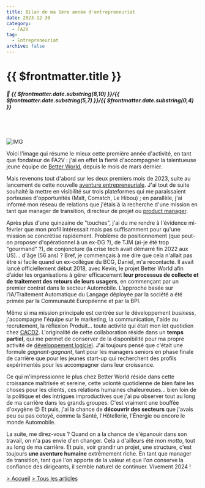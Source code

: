 ```yaml
---
title: Bilan de ma 1ère année d'entrepreneuriat
date: 2023-12-30
category:
  - FA2V
tag:
  - Entrepreneuriat
archive: false
---
```

# {{ $frontmatter.title }}
##### :calendar: {{ $frontmatter.date.substring(8,10) }}/{{ $frontmatter.date.substring(5,7) }}/{{ $frontmatter.date.substring(0,4) }}<br><br>
<br><br>
![IMG](/assets/img/Team_BetterWorld_Novembre2023.webp "Team Better World")
<br>

Voici l'image qui résume le mieux cette première année d'activité, en tant que fondateur de FA2V : j'ai en effet la fierté d'accompagner la talentueuse jeune équipe de [Better World], depuis le mois de mars dernier.

Mais revenons tout d'abord sur les deux premiers mois de 2023, suite au lancement de cette nouvelle [aventure entrepreneuriale]. J'ai tout de suite souhaité la mettre en visibilité sur trois plateformes qui me paraissaient porteuses d'opportunités (Malt, Comatch, Le Hibou) ; en parallèle, j'ai informé mon réseau de relations que j'étais à la recherche d'une mission en tant que manager de transition, directeur de projet ou [product manager].

Après plus d'une quinzaine de "touches", j'ai du me rendre à l'évidence mi-février que mon profil intéressait mais pas suffisamment pour qu'une mission se concrétise rapidement. Problème de positionnement (que peut-on proposer d'opérationnel à un ex-DG ?), de TJM (ai-je été trop "gourmand" ?), de conjoncture (la crise tech avait démarré fin 2022 aux US)... d'âge (56 ans) ? Bref, je commençais à me dire que cela n'allait pas être si facile quand un ex-collègue du BCG, Daniel, m'a recontacté. Il avait lancé officiellement début 2018, avec Kevin, le projet Better World afin d’aider les organisations à gérer efficacement **leur processus de collecte et de traitement des retours de leurs usagers**, en commençant par un premier contrat dans le secteur Automobile. L’approche basée sur l’IA/Traitement Automatique du Langage déployée par la société a été primée par la Communauté Européenne et par la BPI.

Même si ma mission principale est centrée sur le développement *business*, j'accompagne l'équipe sur le marketing, la communication, l'aide au recrutement, la réflexion Produit... toute activité qui était mon lot quotidien chez [CACD2]. L'originalité de cette collaboration réside dans un **temps partiel**, qui me permet de conserver de la disponibilité pour ma propre activité de [développement logiciel]. J'ai toujours pensé que c'était une formule *gagnant-gagnant*, tant pour les managers seniors en phase finale de carrière que pour les jeunes start-up qui recherchent des profils expérimentés pour les accompagner dans leur croissance.

Ce qui m'impressionne le plus chez Better World réside dans cette croissance maîtrisée et sereine, cette volonté quotidienne de bien faire les choses pour les clients, ces relations humaines chaleureuses... bien loin de la politique et des intrigues improductives que j'ai pu observer tout au long de ma carrière dans les grands groupes. C'est vraiment une bouffée d'oxygène :wink: Et puis, j'ai la chance de **découvrir des secteurs** que j'avais peu ou pas cotoyé, comme la Santé, l'Hôtellerie, l'Énergie ou encore le monde Automobile.

La suite, me direz-vous ? Quand on a la chance de s'épanouir dans son travail, on n'a pas envie d'en changer. Cela a d'ailleurs été mon *motto*, tout au long de ma carrière. Et puis, voir grandir un projet, une structure, c'est toujours **une aventure humaine** extrêmement riche. En tant que manager de transition, tant que l'on apporte de la valeur et que l'on conserve la confiance des dirigeants, il semble naturel de continuer. Vivement 2024 !

[> Accueil](/) [> Tous les articles](/articles)

[Better World]: https://www.better-world.io
[aventure entrepreneuriale]:/posts/Pourquoi_fa2v.md
[CACD2]: https://www.andretonic.fr/posts/cacd2.html
[développement logiciel]: https://www.andretonic.fr/projets.html
[product manager]: /posts/Bilan_formation_PM_Maestro.md


